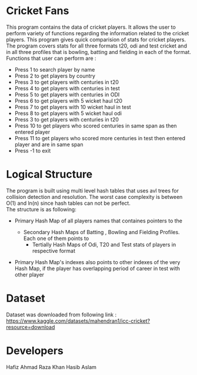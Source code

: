 # Cricket Fans
This program contains the data of cricket players. It allows the user to perform variety of functions regarding the information related to the cricket players. This program gives quick comparision of stats for cricket players. The program covers stats for all three formats t20, odi and test cricket and in all three profiles that is bowling, batting and fielding in each of the format.  
Functions that user can perform are :  
- Press 1 to search player by name 
- Press 2 to get players by country 
- Press 3 to get players with centuries in t20 
- Press 4 to get players with centuries in test 
- Press 5 to get players with centuries in ODI 
- Press 6 to get players with 5 wicket haul t20
- Press 7 to get players with 10 wicket haul in test
- Press 8 to get players with 5 wicket haul odi
- Press 3 to get players with centuries in t20 
- Press 10 to get players who scored centuries in same span as then entered player
- Press 11 to get players who scored more centuries in test then entered player and are in same span 
- Press -1 to exit  
# Logical Structure
The program is built using multi level hash tables that uses avl trees for collision detection and resolution. The worst case complexity is between O(1) and ln(n) since hash tables can not be perfect.  
The structure is as following:  
- Primary Hash Map of all players names that containes pointers to the 
  - Secondary Hash Maps of Batting , Bowling and Fielding Profiles. Each one of them points to  
    - Tertially Hash Maps of Odi, T20 and Test stats of players in respective format
    
- Primary Hash Map's indexes also points to other indexes of the very Hash Map, if the player has overlapping period of career in test with other player  
# Dataset 
Dataset was downloaded from following link : https://www.kaggle.com/datasets/mahendran1/icc-cricket?resource=download
# Developers
Hafiz Ahmad Raza Khan
Hasib Aslam 

